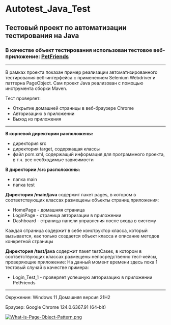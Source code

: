 # Autotest_Java_Test
## Тестовый проект по автоматизации тестирования на Java
### В качестве объект тестирования использован тестовое веб-приложение: [PetFriends](https://petfriends.skillfactory.ru)
___
В рамках проекта показан пример реализации автоматизированного тестирования веб-интерфейса с применением Selenium Webdriver и паттерна PageObject.
Сам проект Java реализован с помощью инструмента сборки Maven. 

Тест проверяет:
* Открытие домашней страницы в веб-браузере Chrome
* Авторизацию в приложении
* Выход из приложения
___
**В корневой директории расположены:**
* директория src
* директория target, содержащая классы
* файл pom.xml, содержащий информация для программного проекта, в т.ч. все необходимые зависимости

**В директории /src расположены:**
* папка main
* папка test

**Директория /main/java** содержит пакет pages, в котором в соответствующих классах размещены объекты страниц приложения:
* HomePage - домашняя страница
* LoginPage - страница авторизации в приложении
* Dashboard - страница панели управления после входа в систему

Каждая страница содержит в себе конструктор класса, который вызывается, как только создается объект класса и описание методов конкретной страницы

**Директория /test/java** содержит пакет testCases, в котором в соответствующих классах размещены непосредственно тест-кейсы, проверяющие приложение:
На данный момент времени здесь пока 1 тестовый случай в качестве примера:
* Login_Test_1 - проверяет успешную авторизацию в приложении PetFriends
___
Окружение: Windows 11 Домашняя версия 21H2

Браузер: Google Chrome 124.0.6367.91 (64-bit)

[![What-is-Page-Object-Pattern.png](https://i.postimg.cc/RFGtn5JB/What-is-Page-Object-Pattern.png)](https://postimg.cc/sQQxtLJ6)
